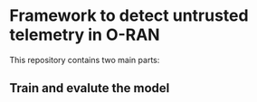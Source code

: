# Framework to detect untrusted telemetry in O-RAN

This repository contains two main parts:

## Train and evalute the model


